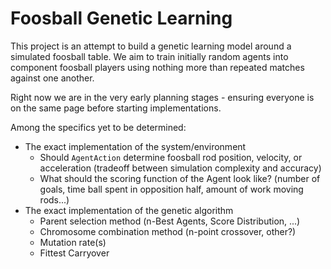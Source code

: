 # Foosball Genetic Learning

This project is an attempt to build a genetic learning model around a simulated foosball table. We aim to train initially random agents into component foosball players using nothing more than repeated matches against one another. 

Right now we are in the very early planning stages - ensuring everyone is on the same page before starting implementations.

Among the specifics yet to be determined:

- The exact implementation of the system/environment
    - Should `AgentAction` determine foosball rod position, velocity, or acceleration (tradeoff between simulation complexity and accuracy)
    - What should the scoring function of the Agent look like? (number of goals, time ball spent in opposition half, amount of work moving rods...)
- The exact implementation of the genetic algorithm
    - Parent selection method (n-Best Agents, Score Distribution, ...)
    - Chromosome combination method (n-point crossover, other?)
    - Mutation rate(s) 
    - Fittest Carryover